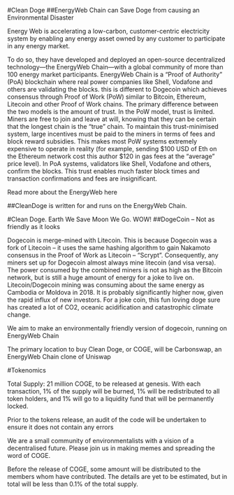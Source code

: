 #Clean Doge
##EnergyWeb Chain can Save Doge from causing an Environmental Disaster

Energy Web is accelerating a low-carbon, customer-centric electricity system by enabling any energy asset owned by any customer to participate in any energy market.

To do so, they have developed and deployed an open-source decentralized technology—the EnergyWeb Chain—with a global community of more than 100 energy market participants. EnergyWeb Chain is a “Proof of Authority” (PoA) blockchain where real power companies like Shell, Vodafone and others are validating the blocks. this is different to Dogecoin which achieves consensus through Proof of Work (PoW) similar to Bitcoin, Ethereum, Litecoin and other Proof of Work chains. The primary difference between the two models is the amount of trust. In the PoW model, trust is limited. Miners are free to join and leave at will, knowing that they can be certain that the longest chain is the “true” chain. To maintain this trust-minimised system, large incentives must be paid to the miners in terms of fees and block reward subsidies. This makes most PoW systems extremely expensive to operate in reality (for example, sending $100 USD of Eth on the Ethereum network cost this author $120 in gas fees at the “average” price level). In PoA systems, validators like Shell, Vodafone and others, confirm the blocks. This trust enables much faster block times and transaction confirmations and fees are insignificant.

Read more about the EnergyWeb here

##CleanDoge is written for and runs on the EnergyWeb Chain.


#Clean Doge. Earth We Save Moon We Go. WOW!
##DogeCoin – Not as friendly as it looks

Dogecoin is merge-mined with Litecoin. This is because Dogecoin was a fork of Litecoin – it uses the same hashing algorithm to gain Nakamoto consensus in the Proof of Work as Litecoin – “Scrypt”. Consequently, any miners set up for Dogecoin almost always mine litecoin (and visa versa). The power consumed by the combined miners is not as high as the Bitcoin network, but is still a huge amount of energy for a joke to live on. Litecoin/Dogecoin mining was consuming about the same energy as Cambodia or Moldova in 2018. It is probably significantly higher now, given the rapid influx of new investors. For a joke coin, this fun loving doge sure has created a lot of CO2, oceanic acidification and catastrophic climate change.

We aim to make an environmentally friendly version of dogecoin, running on EnergyWeb Chain


The primary location to buy Clean Doge, or COGE, will be Carbonswap, an EnergyWeb Chain clone of Uniswap

#Tokenomics

Total Supply: 21 million COGE, to be released at genesis. With each transaction, 1% of the supply will be burned, 1% will be redistributed to all token holders, and 1% will go to a liquidity fund that will be permanently locked.

Prior to the tokens release, an audit of the code will be undertaken to ensure it does not contain any errors

We are a small community of environmentalists with a vision of a decentralised future. Please join us in making memes and spreading the word of COGE.

Before the release of COGE, some amount will be distributed to the members whom have contributed. The details are yet to be estimated, but in total will be less than 0.1% of the total supply.
